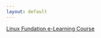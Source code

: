 ```yaml
---
layout: default
---
```

[Linux Fundation e-Learning Course](https://training.linuxfoundation.org/content/e-learning-courses) 
